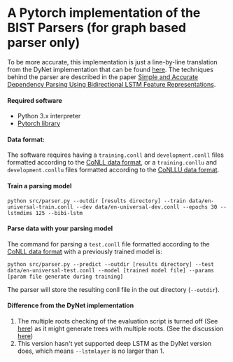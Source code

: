# A Pytorch implementation of the BIST Parsers (for graph based parser only)
To be more accurate, this implementation is just a line-by-line translation from the DyNet implementation that can be found [here](https://github.com/elikip/bist-parser). The techniques behind the parser are described in the paper [Simple and Accurate Dependency Parsing Using Bidirectional LSTM Feature Representations](https://www.transacl.org/ojs/index.php/tacl/article/viewFile/885/198).

#### Required software

 * Python 3.x interpreter
 * [Pytorch library](http://pytorch.org/)


#### Data format:
The software requires having a `training.conll` and `development.conll` files formatted according to the [CoNLL data format](http://ilk.uvt.nl/conll/#dataformat), or a `training.conllu` and `development.conllu` files formatted according to the [CoNLLU data format](http://universaldependencies.org/format.html).

#### Train a parsing model

    python src/parser.py --outdir [results directory] --train data/en-universal-train.conll --dev data/en-universal-dev.conll --epochs 30 --lstmdims 125 --bibi-lstm

#### Parse data with your parsing model

The command for parsing a `test.conll` file formatted according to the [CoNLL data format](http://ilk.uvt.nl/conll/#dataformat) with a previously trained model is:

    python src/parser.py --predict --outdir [results directory] --test data/en-universal-test.conll --model [trained model file] --params [param file generate during training]

The parser will store the resulting conll file in the out directory (`--outdir`).

#### Difference from the DyNet implementation

1. The multiple roots checking of the evaluation script is turned off (See [here](https://github.com/wddabc/bist-parser/blob/pytorch/bmstparser/src/utils/evaluation_script/conll17_ud_eval.py#L168-L172)) as it might generate trees with multiple roots. (See the discussion [here](https://github.com/elikip/bist-parser/issues/10)) 
2. This version hasn't yet supported deep LSTM as the DyNet version does, which means `--lstmlayer` is no larger than 1.
